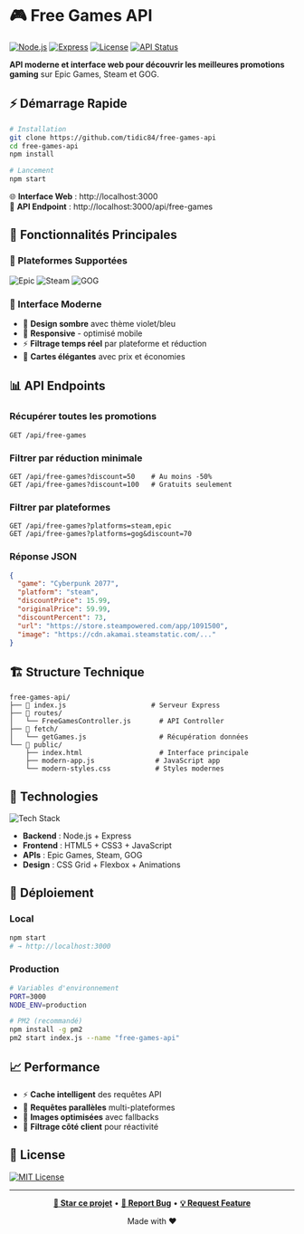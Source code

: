 # 🎮 Free Games API

[![Node.js](https://img.shields.io/badge/Node.js-18%2B-brightgreen?style=for-the-badge&logo=node.js)](https://nodejs.org/)
[![Express](https://img.shields.io/badge/Express-4.x-blue?style=for-the-badge&logo=express)](https://expressjs.com/)
[![License](https://img.shields.io/badge/License-MIT-yellow?style=for-the-badge)](LICENSE)
[![API Status](https://img.shields.io/badge/API-Live-success?style=for-the-badge)](http://localhost:3000)

**API moderne et interface web pour découvrir les meilleures promotions gaming** sur Epic Games, Steam et GOG.

## ⚡ Démarrage Rapide

```bash
# Installation
git clone https://github.com/tidic84/free-games-api
cd free-games-api
npm install

# Lancement
npm start
```

🌐 **Interface Web** : http://localhost:3000  
🔗 **API Endpoint** : http://localhost:3000/api/free-games

## 🎯 Fonctionnalités Principales

### 🏪 Plateformes Supportées

![Epic](https://img.shields.io/badge/Epic%20Games-0078D4?style=flat&logo=epicgames&logoColor=white)
![Steam](https://img.shields.io/badge/Steam-000000?style=flat&logo=steam&logoColor=white)
![GOG](https://img.shields.io/badge/GOG-86328A?style=flat&logo=gog.com&logoColor=white)

### 🎨 Interface Moderne
- 🌙 **Design sombre** avec thème violet/bleu
- 📱 **Responsive** - optimisé mobile
- ⚡ **Filtrage temps réel** par plateforme et réduction
- 💎 **Cartes élégantes** avec prix et économies

## 📊 API Endpoints

### Récupérer toutes les promotions
```http
GET /api/free-games
```

### Filtrer par réduction minimale
```http
GET /api/free-games?discount=50    # Au moins -50%
GET /api/free-games?discount=100   # Gratuits seulement
```

### Filtrer par plateformes
```http
GET /api/free-games?platforms=steam,epic
GET /api/free-games?platforms=gog&discount=70
```

### Réponse JSON
```json
{
  "game": "Cyberpunk 2077",
  "platform": "steam", 
  "discountPrice": 15.99,
  "originalPrice": 59.99,
  "discountPercent": 73,
  "url": "https://store.steampowered.com/app/1091500",
  "image": "https://cdn.akamai.steamstatic.com/..."
}
```

## 🏗️ Structure Technique

```
free-games-api/
├── 🚀 index.js                     # Serveur Express
├── 📁 routes/
│   └── FreeGamesController.js       # API Controller
├── 📁 fetch/
│   └── getGames.js                  # Récupération données
└── 📁 public/
    ├── index.html                   # Interface principale
    ├── modern-app.js               # JavaScript app
    └── modern-styles.css           # Styles modernes
```

## 🔧 Technologies

![Tech Stack](https://skillicons.dev/icons?i=nodejs,express,html,css,js)

- **Backend** : Node.js + Express
- **Frontend** : HTML5 + CSS3 + JavaScript
- **APIs** : Epic Games, Steam, GOG
- **Design** : CSS Grid + Flexbox + Animations

## 🚀 Déploiement

### Local
```bash
npm start
# → http://localhost:3000
```

### Production
```bash
# Variables d'environnement
PORT=3000
NODE_ENV=production

# PM2 (recommandé)
npm install -g pm2
pm2 start index.js --name "free-games-api"
```

## 📈 Performance

- ⚡ **Cache intelligent** des requêtes API
- 🔄 **Requêtes parallèles** multi-plateformes  
- 📱 **Images optimisées** avec fallbacks
- 🎯 **Filtrage côté client** pour réactivité

## 📄 License

[![MIT License](https://img.shields.io/badge/License-MIT-blue.svg?style=for-the-badge)](LICENSE)

---

<div align="center">

**[🌟 Star ce projet](../../stargazers)** • **[🐛 Report Bug](../../issues)** • **[💡 Request Feature](../../issues)**

Made with ❤️

</div>
